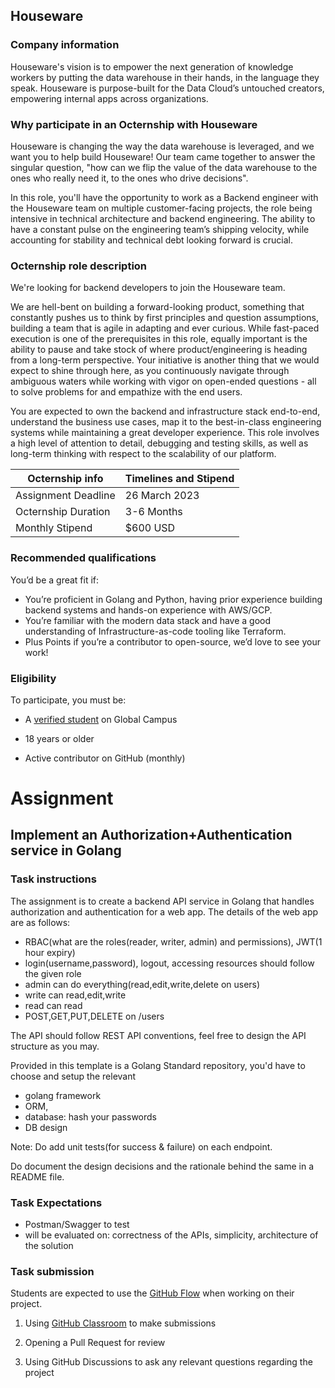 ## Houseware

### Company information 

Houseware's vision is to empower the next generation of knowledge workers by putting the data warehouse in their hands, in the language they speak. Houseware is purpose-built for the Data Cloud’s untouched creators, empowering internal apps across organizations. 

### Why participate in an Octernship with Houseware

Houseware is changing the way the data warehouse is leveraged, and we want you to help build Houseware! Our team came together to answer the singular question, "how can we flip the value of the data warehouse to the ones who really need it, to the ones who drive decisions". 

In this role, you'll have the opportunity to work as a Backend engineer with the Houseware team on multiple customer-facing projects, the role being intensive in technical architecture and backend engineering. The ability to have a constant pulse on the engineering team’s shipping velocity, while accounting for stability and technical debt looking forward is crucial.

### Octernship role description

We're looking for backend developers to join the Houseware team. 

We are hell-bent on building a forward-looking product, something that constantly pushes us to think by first principles and question assumptions, building a team that is agile in adapting and ever curious. While fast-paced execution is one of the prerequisites in this role, equally important is the ability to pause and take stock of where product/engineering is heading from a long-term perspective. Your initiative is another thing that we would expect to shine through here, as you continuously navigate through ambiguous waters while working with vigor on open-ended questions - all to solve problems for and empathize with the end users.

You are expected to own the backend and infrastructure stack end-to-end, understand the business use cases, map it to the best-in-class engineering systems while maintaining a great developer experience. This role involves a high level of attention to detail, debugging and testing skills, as well as long-term thinking with respect to the scalability of our platform. 


| Octernship info  | Timelines and Stipend |
| ------------- | ------------- |
| Assignment Deadline  | 26 March 2023  |
| Octernship Duration  | 3-6 Months  |
| Monthly Stipend  | $600 USD  |

### Recommended qualifications

You’d be a great fit if:

- You’re proficient in Golang and Python, having prior experience building backend systems and hands-on experience with AWS/GCP.
- You’re familiar with the modern data stack and have a good understanding of Infrastructure-as-code tooling like Terraform.
- Plus Points if you’re a contributor to open-source, we’d love to see your work!

### Eligibility

To participate, you must be:

* A [verified student](https://education.github.com/discount_requests/pack_application) on Global Campus

* 18 years or older

* Active contributor on GitHub (monthly)

# Assignment

## Implement an Authorization+Authentication service in Golang

### Task instructions

The assignment is to create a backend API service in Golang that handles authorization and authentication for a web app. The details of the web app are as follows:
- RBAC(what are the roles(reader, writer, admin) and permissions), JWT(1 hour expiry)
- login(username,password), logout, accessing resources should follow the given role
- admin can do everything(read,edit,write,delete on users)
- write can read,edit,write
- read can read
- POST,GET,PUT,DELETE on /users

The API should follow REST API conventions, feel free to design the API structure as you may.

Provided in this template is a Golang Standard repository, you'd have to choose and setup the relevant 
- golang framework
- ORM, 
- database: hash your passwords
- DB design 

Note: Do add unit tests(for success & failure) on each endpoint.

Do document the design decisions and the rationale behind the same in a README file.

### Task Expectations

- Postman/Swagger to test
- will be evaluated on: correctness of the APIs, simplicity, architecture of the solution

### Task submission

Students are expected to use the [GitHub Flow](https://docs.github.com/en/get-started/quickstart/github-flow) when working on their project. 

1. Using [GitHub Classroom](https://classroom.github.com/) to make submissions

2. Opening a Pull Request for review

3. Using GitHub Discussions to ask any relevant questions regarding the project

